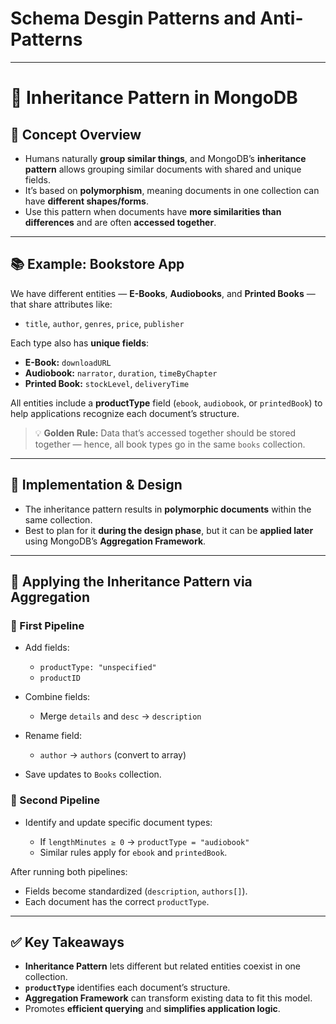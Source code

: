 # Schema Desgin Patterns and Anti-Patterns

---

# 🧬 Inheritance Pattern in MongoDB

## 🧠 Concept Overview

* Humans naturally **group similar things**, and MongoDB’s **inheritance pattern** allows grouping similar documents with shared and unique fields.
* It’s based on **polymorphism**, meaning documents in one collection can have **different shapes/forms**.
* Use this pattern when documents have **more similarities than differences** and are often **accessed together**.

---

## 📚 Example: Bookstore App

We have different entities — **E-Books**, **Audiobooks**, and **Printed Books** — that share attributes like:

* `title`, `author`, `genres`, `price`, `publisher`

Each type also has **unique fields**:

* **E-Book:** `downloadURL`
* **Audiobook:** `narrator`, `duration`, `timeByChapter`
* **Printed Book:** `stockLevel`, `deliveryTime`

All entities include a **productType** field (`ebook`, `audiobook`, or `printedBook`) to help applications recognize each document’s structure.

> 💡 **Golden Rule:** Data that’s accessed together should be stored together — hence, all book types go in the same `books` collection.

---

## 🧩 Implementation & Design

* The inheritance pattern results in **polymorphic documents** within the same collection.
* Best to plan for it **during the design phase**, but it can be **applied later** using MongoDB’s **Aggregation Framework**.

---

## 🧮 Applying the Inheritance Pattern via Aggregation

### 🔹 First Pipeline

* Add fields:

  * `productType: "unspecified"`
  * `productID`
* Combine fields:

  * Merge `details` and `desc` → `description`
* Rename field:

  * `author` → `authors` (convert to array)
* Save updates to `Books` collection.

### 🔹 Second Pipeline

* Identify and update specific document types:

  * If `lengthMinutes ≥ 0` → `productType = "audiobook"`
  * Similar rules apply for `ebook` and `printedBook`.

After running both pipelines:

* Fields become standardized (`description`, `authors[]`).
* Each document has the correct `productType`.

---

## ✅ Key Takeaways

* **Inheritance Pattern** lets different but related entities coexist in one collection.
* **`productType`** identifies each document’s structure.
* **Aggregation Framework** can transform existing data to fit this model.
* Promotes **efficient querying** and **simplifies application logic**.

